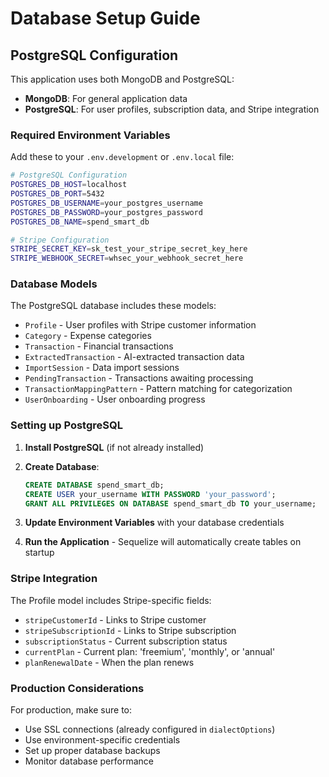 # Database Setup Guide

## PostgreSQL Configuration

This application uses both MongoDB and PostgreSQL:

- **MongoDB**: For general application data
- **PostgreSQL**: For user profiles, subscription data, and Stripe integration

### Required Environment Variables

Add these to your `.env.development` or `.env.local` file:

```bash
# PostgreSQL Configuration
POSTGRES_DB_HOST=localhost
POSTGRES_DB_PORT=5432
POSTGRES_DB_USERNAME=your_postgres_username
POSTGRES_DB_PASSWORD=your_postgres_password
POSTGRES_DB_NAME=spend_smart_db

# Stripe Configuration
STRIPE_SECRET_KEY=sk_test_your_stripe_secret_key_here
STRIPE_WEBHOOK_SECRET=whsec_your_webhook_secret_here
```

### Database Models

The PostgreSQL database includes these models:

- `Profile` - User profiles with Stripe customer information
- `Category` - Expense categories
- `Transaction` - Financial transactions
- `ExtractedTransaction` - AI-extracted transaction data
- `ImportSession` - Data import sessions
- `PendingTransaction` - Transactions awaiting processing
- `TransactionMappingPattern` - Pattern matching for categorization
- `UserOnboarding` - User onboarding progress

### Setting up PostgreSQL

1. **Install PostgreSQL** (if not already installed)
2. **Create Database**:

   ```sql
   CREATE DATABASE spend_smart_db;
   CREATE USER your_username WITH PASSWORD 'your_password';
   GRANT ALL PRIVILEGES ON DATABASE spend_smart_db TO your_username;
   ```

3. **Update Environment Variables** with your database credentials

4. **Run the Application** - Sequelize will automatically create tables on startup

### Stripe Integration

The Profile model includes Stripe-specific fields:

- `stripeCustomerId` - Links to Stripe customer
- `stripeSubscriptionId` - Links to Stripe subscription
- `subscriptionStatus` - Current subscription status
- `currentPlan` - Current plan: 'freemium', 'monthly', or 'annual'
- `planRenewalDate` - When the plan renews

### Production Considerations

For production, make sure to:

- Use SSL connections (already configured in `dialectOptions`)
- Use environment-specific credentials
- Set up proper database backups
- Monitor database performance
